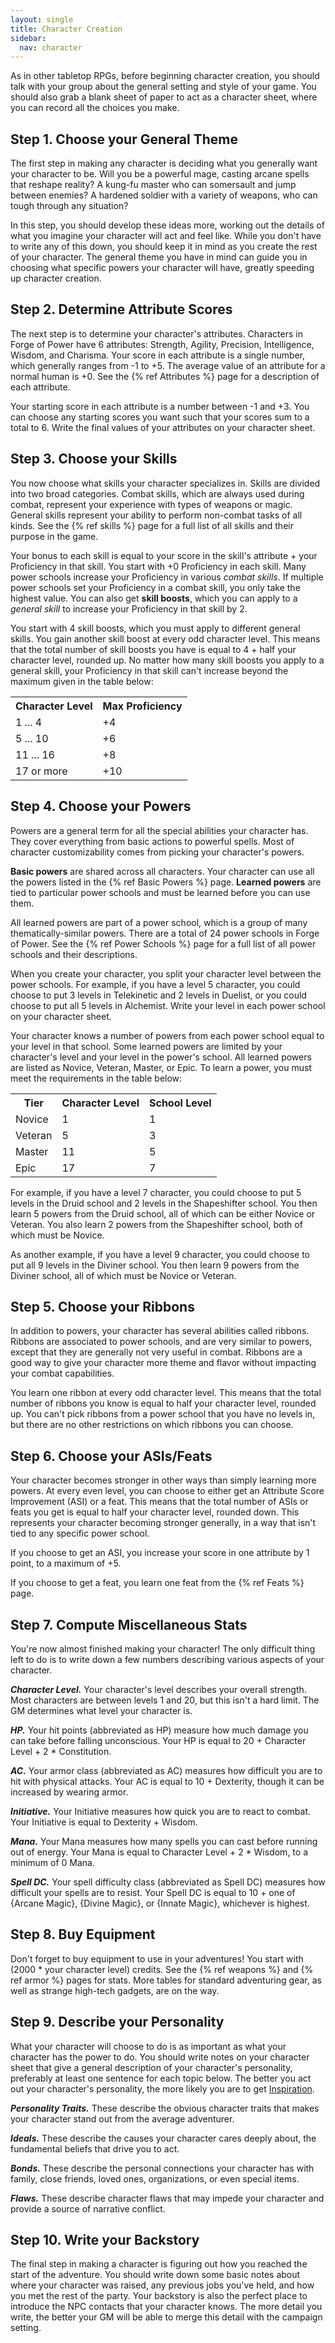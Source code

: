 ```yaml
---
layout: single
title: Character Creation
sidebar:
  nav: character
---
```


As in other tabletop RPGs, before beginning character creation, you should talk with your group about the general setting and style of your game. You should also grab a blank sheet of paper to act as a character sheet, where you can record all the choices you make. 

## Step 1. Choose your General Theme

The first step in making any character is deciding what you generally want your character to be. Will you be a powerful mage, casting arcane spells that reshape reality? A kung-fu master who can somersault and jump between enemies? A hardened soldier with a variety of weapons, who can tough through any situation?

In this step, you should develop these ideas more, working out the details of what you imagine your character will act and feel like. While you don't have to write any of this down, you should keep it in mind as you create the rest of your character. The general theme you have in mind can guide you in choosing what specific powers your character will have, greatly speeding up character creation.

## Step 2. Determine Attribute Scores

The next step is to determine your character's attributes. Characters in Forge of Power have 6 attributes: Strength, Agility, Precision, Intelligence, Wisdom, and Charisma. Your score in each attribute is a single number, which generally ranges from -1 to +5. The average value of an attribute for a normal human is +0. See the {% ref Attributes %} page for a description of each attribute.

Your starting score in each attribute is a number between -1 and +3. You can choose any starting scores you want such that your scores sum to a total to 6. Write the final values of your attributes on your character sheet.

## Step 3. Choose your Skills

You now choose what skills your character specializes in. Skills are divided into two broad categories. Combat skills, which are always used during combat, represent your experience with types of weapons or magic. General skills represent your ability to perform non-combat tasks of all kinds. See the {% ref skills %} page for a full list of all skills and their purpose in the game.

Your bonus to each skill is equal to your score in the skill's attribute + your Proficiency in that skill. You start with +0 Proficiency in each skill. Many power schools increase your Proficiency in various *combat skills*. If multiple power schools set your Proficiency in a combat skill, you only take the highest value. You can also get **skill boosts**, which you can apply to a *general skill* to increase your Proficiency in that skill by 2.

You start with 4 skill boosts, which you must apply to different general skills. You gain another skill boost at every odd character level. This means that the total number of skill boosts you have is equal to 4 + half your character level, rounded up. No matter how many skill boosts you apply to a general skill, your Proficiency in that skill can't increase beyond the maximum given in the table below:

<table>
  <tr>
    <th>Character Level</th>
    <th>Max Proficiency</th>
  </tr>
  <tr>
    <td>1 ... 4</td>
    <td>+4</td>
  </tr>
  <tr>
    <td>5 ... 10</td>
    <td>+6</td>
  </tr>
  <tr>
    <td>11 ... 16</td>
    <td>+8</td>
  </tr>
  <tr>
    <td>17 or more</td>
    <td>+10</td>
  </tr>
</table>

## Step 4. Choose your Powers

Powers are a general term for all the special abilities your character has. They cover everything from basic actions to powerful spells. Most of character customizability comes from picking your character's powers.

**Basic powers** are shared across all characters. Your character can use all the powers listed in the {% ref Basic Powers %} page. **Learned powers** are tied to particular power schools and must be learned before you can use them.

All learned powers are part of a power school, which is a group of many thematically-similar powers. There are a total of 24 power schools in Forge of Power. See the {% ref Power Schools %} page for a full list of all power schools and their descriptions.

When you create your character, you split your character level between the power schools. For example, if you have a level 5 character, you could choose to put 3 levels in Telekinetic and 2 levels in Duelist, or you could choose to put all 5 levels in Alchemist. Write your level in each power school on your character sheet.

Your character knows a number of powers from each power school equal to your level in that school. Some learned powers are limited by your character's level and your level in the power's school. All learned powers are listed as Novice, Veteran, Master, or Epic. To learn a power, you must meet the requirements in the table below:

<table>
  <tr>
    <th>Tier</th>
    <th>Character Level</th>
    <th>School Level</th>
  </tr>
  <tr>
    <td>Novice</td>
    <td>1</td>
    <td>1</td>
  </tr>
  <tr>
    <td>Veteran</td>
    <td>5</td>
    <td>3</td>
  </tr>
  <tr>
    <td>Master</td>
    <td>11</td>
    <td>5</td>
  </tr>
  <tr>
    <td>Epic</td>
    <td>17</td>
    <td>7</td>
  </tr>
</table>

For example, if you have a level 7 character, you could choose to put 5 levels in the Druid school and 2 levels in the Shapeshifter school. You then learn 5 powers from the Druid school, all of which can be either Novice or Veteran. You also learn 2 powers from the Shapeshifter school, both of which must be Novice.

As another example, if you have a level 9 character, you could choose to put all 9 levels in the Diviner school. You then learn 9 powers from the Diviner school, all of which must be Novice or Veteran.

## Step 5. Choose your Ribbons

In addition to powers, your character has several abilities called ribbons. Ribbons are associated to power schools, and are very similar to powers, except that they are generally not very useful in combat. Ribbons are a good way to give your character more theme and flavor without impacting your combat capabilities.

You learn one ribbon at every odd character level. This means that the total number of ribbons you know is equal to half your character level, rounded up. You can't pick ribbons from a power school that you have no levels in, but there are no other restrictions on which ribbons you can choose.

## Step 6. Choose your ASIs/Feats

Your character becomes stronger in other ways than simply learning more powers. At every even level, you can choose to either get an Attribute Score Improvement (ASI) or a feat. This means that the total number of ASIs or feats you get is equal to half your character level, rounded down. This represents your character becoming stronger generally, in a way that isn't tied to any specific power school.

If you choose to get an ASI, you increase your score in one attribute by 1 point, to a maximum of +5.

If you choose to get a feat, you learn one feat from the {% ref Feats %} page.

## Step 7. Compute Miscellaneous Stats

You're now almost finished making your character! The only difficult thing left to do is to write down a few numbers describing various aspects of your character.

***Character Level.*** Your character's level describes your overall strength. Most characters are between levels 1 and 20, but this isn't a hard limit. The GM determines what level your character is.

***HP.*** Your hit points (abbreviated as HP) measure how much damage you can take before falling unconscious. Your HP is equal to 20 + Character Level + 2 * Constitution.

***AC.*** Your armor class (abbreviated as AC) measures how difficult you are to hit with physical attacks. Your AC is equal to 10 + Dexterity, though it can be increased by wearing armor.

***Initiative.*** Your Initiative measures how quick you are to react to combat. Your Initiative is equal to Dexterity + Wisdom.

***Mana.*** Your Mana measures how many spells you can cast before running out of energy. Your Mana is equal to Character Level + 2 * Wisdom, to a minimum of 0 Mana.

***Spell DC.*** Your spell difficulty class (abbreviated as Spell DC) measures how difficult your spells are to resist. Your Spell DC is equal to 10 + one of {Arcane Magic}, {Divine Magic}, or {Innate Magic}, whichever is highest.

## Step 8. Buy Equipment

Don't forget to buy equipment to use in your adventures! You start with (2000 * your character level) credits. See the {% ref weapons %} and {% ref armor %} pages for stats. More tables for standard adventuring gear, as well as strange high-tech gadgets, are on the way.

## Step 9. Describe your Personality

What your character will choose to do is as important as what your character has the power to do. You should write notes on your character sheet that give a general description of your character's personality, preferably at least one sentence for each topic below. The better you act out your character's personality, the more likely you are to get [Inspiration](basic-rules.html#inspiration).

***Personality Traits.*** These describe the obvious character traits that makes your character stand out from the average adventurer.

***Ideals.*** These describe the causes your character cares deeply about, the fundamental beliefs that drive you to act.

***Bonds.***
These describe the personal connections your character has with family, close friends, loved ones, organizations, or even special items.
<span class="roll" data-table="bonds"></span>

***Flaws.***
These describe character flaws that may impede your character and provide a source of narrative conflict.
<span class="roll" data-table="flaws"></span>

## Step 10. Write your Backstory

The final step in making a character is figuring out how you reached the start of the adventure. You should write down some basic notes about where your character was raised, any previous jobs you've held, and how you met the rest of the party. Your backstory is also the perfect place to introduce the NPC contacts that your character knows. The more detail you write, the better your GM will be able to merge this detail with the campaign setting.


<script type="module" src="{% link assets/js/roll.js %}"></script>
